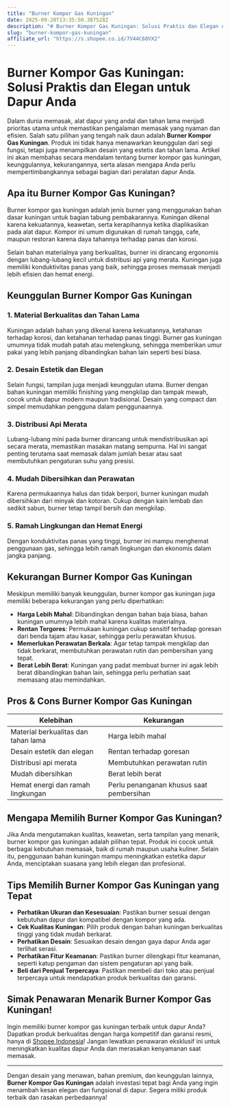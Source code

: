 ```yaml
---
title: "Burner Kompor Gas Kuningan"
date: 2025-09-20T13:35:50.387528Z
description: "# Burner Kompor Gas Kuningan: Solusi Praktis dan Elegan untuk Dapur Anda..."
slug: "burner-kompor-gas-kuningan"
affiliate_url: "https://s.shopee.co.id/7V44C68VX2"
---
```

# Burner Kompor Gas Kuningan: Solusi Praktis dan Elegan untuk Dapur Anda

Dalam dunia memasak, alat dapur yang andal dan tahan lama menjadi prioritas utama untuk memastikan pengalaman memasak yang nyaman dan efisien. Salah satu pilihan yang tengah naik daun adalah **Burner Kompor Gas Kuningan**. Produk ini tidak hanya menawarkan keunggulan dari segi fungsi, tetapi juga menampilkan desain yang estetis dan tahan lama. Artikel ini akan membahas secara mendalam tentang burner kompor gas kuningan, keunggulannya, kekurangannya, serta alasan mengapa Anda perlu mempertimbangkannya sebagai bagian dari peralatan dapur Anda.

## Apa itu Burner Kompor Gas Kuningan?

Burner kompor gas kuningan adalah jenis burner yang menggunakan bahan dasar kuningan untuk bagian tabung pembakarannya. Kuningan dikenal karena kekuatannya, keawetan, serta kerapihannya ketika diaplikasikan pada alat dapur. Kompor ini umum digunakan di rumah tangga, cafe, maupun restoran karena daya tahannya terhadap panas dan korosi.

Selain bahan materialnya yang berkualitas, burner ini dirancang ergonomis dengan lubang-lubang kecil untuk distribusi api yang merata. Kuningan juga memiliki konduktivitas panas yang baik, sehingga proses memasak menjadi lebih efisien dan hemat energi.

## Keunggulan Burner Kompor Gas Kuningan

### 1. Material Berkualitas dan Tahan Lama

Kuningan adalah bahan yang dikenal karena kekuatannya, ketahanan terhadap korosi, dan ketahanan terhadap panas tinggi. Burner gas kuningan umumnya tidak mudah patah atau melengkung, sehingga memberikan umur pakai yang lebih panjang dibandingkan bahan lain seperti besi biasa.

### 2. Desain Estetik dan Elegan

Selain fungsi, tampilan juga menjadi keunggulan utama. Burner dengan bahan kuningan memiliki finishing yang mengkilap dan tampak mewah, cocok untuk dapur modern maupun tradisional. Desain yang compact dan simpel memudahkan pengguna dalam penggunaannya.

### 3. Distribusi Api Merata

Lubang-lubang mini pada burner dirancang untuk mendistribusikan api secara merata, memastikan masakan matang sempurna. Hal ini sangat penting terutama saat memasak dalam jumlah besar atau saat membutuhkan pengaturan suhu yang presisi.

### 4. Mudah Dibersihkan dan Perawatan

Karena permukaannya halus dan tidak berpori, burner kuningan mudah dibersihkan dari minyak dan kotoran. Cukup dengan kain lembab dan sedikit sabun, burner tetap tampil bersih dan mengkilap.

### 5. Ramah Lingkungan dan Hemat Energi

Dengan konduktivitas panas yang tinggi, burner ini mampu menghemat penggunaan gas, sehingga lebih ramah lingkungan dan ekonomis dalam jangka panjang.

## Kekurangan Burner Kompor Gas Kuningan

Meskipun memiliki banyak keunggulan, burner kompor gas kuningan juga memiliki beberapa kekurangan yang perlu diperhatikan:

- **Harga Lebih Mahal**: Dibandingkan dengan bahan baja biasa, bahan kuningan umumnya lebih mahal karena kualitas materialnya.
- **Rentan Tergores**: Permukaan kuningan cukup sensitif terhadap goresan dari benda tajam atau kasar, sehingga perlu perawatan khusus.
- **Memerlukan Perawatan Berkala**: Agar tetap tampak mengkilap dan tidak berkarat, membutuhkan perawatan rutin dan pembersihan yang tepat.
- **Berat Lebih Berat**: Kuningan yang padat membuat burner ini agak lebih berat dibandingkan bahan lain, sehingga perlu perhatian saat memasang atau memindahkan.

## Pros & Cons Burner Kompor Gas Kuningan

| Kelebihan                                   | Kekurangan                                |
|---------------------------------------------|--------------------------------------------|
| Material berkualitas dan tahan lama       | Harga lebih mahal                         |
| Desain estetik dan elegan                 | Rentan terhadap goresan                   |
| Distribusi api merata                     | Membutuhkan perawatan rutin             |
| Mudah dibersihkan                        | Berat lebih berat                        |
| Hemat energi dan ramah lingkungan        | Perlu penanganan khusus saat pembersihan |

## Mengapa Memilih Burner Kompor Gas Kuningan?

Jika Anda mengutamakan kualitas, keawetan, serta tampilan yang menarik, burner kompor gas kuningan adalah pilihan tepat. Produk ini cocok untuk berbagai kebutuhan memasak, baik di rumah maupun usaha kuliner. Selain itu, penggunaan bahan kuningan mampu meningkatkan estetika dapur Anda, menciptakan suasana yang lebih elegan dan profesional.

## Tips Memilih Burner Kompor Gas Kuningan yang Tepat

- **Perhatikan Ukuran dan Kesesuaian**: Pastikan burner sesuai dengan kebutuhan dapur dan kompatibel dengan kompor yang ada.
- **Cek Kualitas Kuningan**: Pilih produk dengan bahan kuningan berkualitas tinggi yang tidak mudah berkarat.
- **Perhatikan Desain**: Sesuaikan desain dengan gaya dapur Anda agar terlihat serasi.
- **Perhatikan Fitur Keamanan**: Pastikan burner dilengkapi fitur keamanan, seperti katup pengaman dan sistem pengaturan api yang baik.
- **Beli dari Penjual Terpercaya**: Pastikan membeli dari toko atau penjual terpercaya untuk mendapatkan produk berkualitas dan garansi.

## Simak Penawaran Menarik Burner Kompor Gas Kuningan!

Ingin memiliki burner kompor gas kuningan terbaik untuk dapur Anda? Dapatkan produk berkualitas dengan harga kompetitif dan garansi resmi, hanya di [Shopee Indonesia](https://s.shopee.co.id/7V44C68VX2)! Jangan lewatkan penawaran eksklusif ini untuk meningkatkan kualitas dapur Anda dan merasakan kenyamanan saat memasak.

---

Dengan desain yang menawan, bahan premium, dan keunggulan lainnya, **Burner Kompor Gas Kuningan** adalah investasi tepat bagi Anda yang ingin menambah kesan elegan dan fungsional di dapur. Segera miliki produk terbaik dan rasakan perbedaannya!